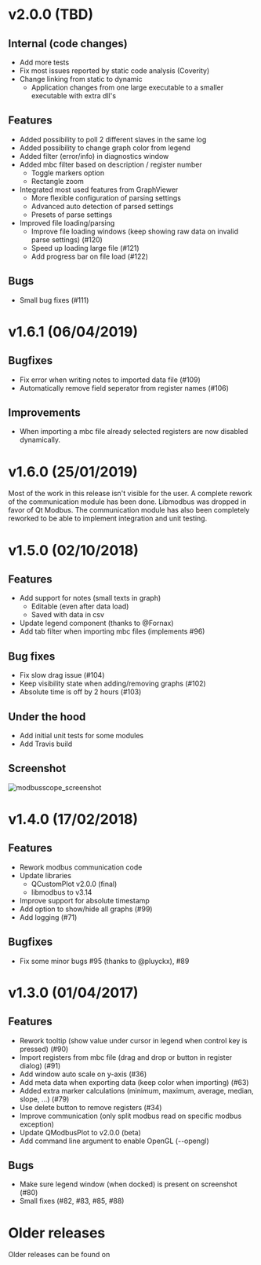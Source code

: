 # v2.0.0 (TBD)

## Internal (code changes)

- Add more tests
- Fix most issues reported by static code analysis (Coverity)
- Change linking from static to dynamic
  - Application changes from one large executable to a smaller executable with extra dll's

## Features

* Added possibility to poll 2 different slaves in the same log
* Added possibility to change graph color from legend
* Added filter (error/info) in diagnostics window
* Added mbc filter based on description / register number
  * Toggle markers option
  * Rectangle zoom
* Integrated most used features from GraphViewer
  * More flexible configuration of parsing settings
  * Advanced auto detection of parsed settings
  * Presets of parse settings
* Improved file loading/parsing
  * Improve file loading windows (keep showing raw data on invalid parse settings) (#120)
  * Speed up loading large file (#121)
  * Add progress bar on file load (#122)

## Bugs

* Small bug fixes (#111)

# v1.6.1 (06/04/2019)

## Bugfixes
* Fix error when writing notes to imported data file (#109)
* Automatically remove field seperator from register names (#106)

## Improvements
* When importing a mbc file already selected registers are now disabled dynamically.

# v1.6.0 (25/01/2019)
Most of the work in this release isn't visible for the user. A complete rework of the communication module has been done. Libmodbus was dropped in favor of Qt Modbus. The communication module has also been completely reworked to be able to implement integration and unit testing.

# v1.5.0 (02/10/2018)
## Features
* Add support for notes (small texts in graph)
  * Editable (even after data load)
  * Saved with data in csv
* Update legend component (thanks to @Fornax)
* Add tab filter when importing mbc files (implements #96)

## Bug fixes
* Fix slow drag issue (#104)
* Keep visibility state when adding/removing graphs (#102)
* Absolute time is off by 2 hours (#103)

## Under the hood
* Add initial unit tests for some modules
* Add Travis build

## Screenshot
![modbusscope_screenshot](https://user-images.githubusercontent.com/9089936/46371252-2695bf00-c688-11e8-88b1-8e9a609b1fa2.png)

# v1.4.0 (17/02/2018)
## Features
* Rework modbus communication code
* Update libraries
  * QCustomPlot v2.0.0 (final)
  * libmodbus to v3.14
* Improve support for absolute timestamp
* Add option to show/hide all graphs (#99)
* Add logging (#71)

## Bugfixes
* Fix some minor bugs #95 (thanks to @pluyckx), #89

# v1.3.0 (01/04/2017)
## Features
- Rework tooltip (show value under cursor in legend when control key is pressed) (#90)
- Import registers from mbc file (drag and drop or button in register dialog) (#91)
- Add window auto scale on y-axis (#36)
- Add meta data when exporting data (keep color when importing) (#63)
- Added extra marker calculations (minimum, maximum, average, median, slope, ...) (#79)
- Use delete button to remove registers (#34)
- Improve communication (only split modbus read on specific modbus exception)
- Update QModbusPlot to v2.0.0 (beta)
- Add command line argument to enable OpenGL (--opengl)

## Bugs
- Make sure legend window (when docked) is present on screenshot (#80)
- Small fixes (#82, #83, #85, #88)

# Older releases

Older releases can be found on

[Github]: https://github.com/jgeudens/ModbusScope/releases

